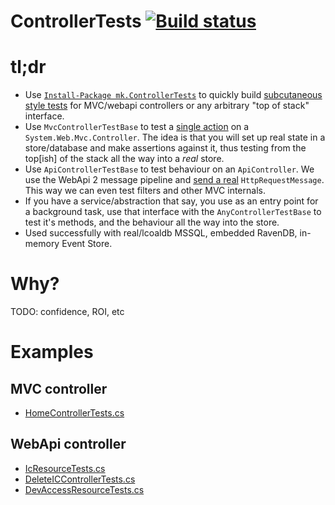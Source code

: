 # ControllerTests [![Build status](https://ci.appveyor.com/api/projects/status/bii5w35ktguwd29u?svg=true)](https://ci.appveyor.com/project/cottsak/controllertests)

# tl;dr

* Use [`Install-Package mk.ControllerTests`](https://www.nuget.org/packages/mk.ControllerTests/) to quickly build [subcutaneous style tests](http://martinfowler.com/bliki/SubcutaneousTest.html) for MVC/webapi controllers or any arbitrary "top of stack" interface.
* Use `MvcControllerTestBase` to test a [single action](https://github.com/cottsak/ControllerTests/blob/master/ControllerTests.Tests/HomeControllerTests.cs#L47) on a `System.Web.Mvc.Controller`. The idea is that you will set up real state in a store/database and make assertions against it, thus testing from the top[ish] of the stack all the way into a *real* store.
* Use `ApiControllerTestBase` to test behaviour on an `ApiController`. We use the WebApi 2 message pipeline and [send a real](https://github.com/cottsak/ControllerTests/blob/master/ControllerTests.Tests/DeleteICControllerTests.cs#L50) `HttpRequestMessage`. This way we can even test filters and other MVC internals.
* If you have a service/abstraction that say, you use as an entry point for a background task, use that interface with the `AnyControllerTestBase` to test it's methods, and the behaviour all the way into the store.
* Used successfully with real/lcoaldb MSSQL, embedded RavenDB, in-memory Event Store.

# Why?

TODO: confidence, ROI, etc

# Examples

## MVC controller

* [HomeControllerTests.cs](https://github.com/cottsak/ControllerTests/blob/master/ControllerTests.Tests/HomeControllerTests.cs) 

## WebApi controller

* [IcResourceTests.cs](https://github.com/cottsak/ControllerTests/blob/master/ControllerTests.Tests/IcResourceTests.cs) 
* [DeleteICControllerTests.cs](https://github.com/cottsak/ControllerTests/blob/master/ControllerTests.Tests/DeleteICControllerTests.cs)
* [DevAccessResourceTests.cs](https://github.com/cottsak/ControllerTests/blob/master/ControllerTests.Tests/DevAccessResourceTests.cs)
